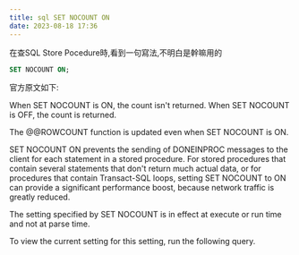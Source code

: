 ```yaml
---
title: sql SET NOCOUNT ON
date: 2023-08-18 17:36
---
```


在查SQL Store Pocedure時,看到一句寫法,不明白是幹嘛用的

``` sql
SET NOCOUNT ON;
```

官方原文如下:

When SET NOCOUNT is ON, the count isn't returned. When SET NOCOUNT is OFF, the count is returned.

The @@ROWCOUNT function is updated even when SET NOCOUNT is ON.

SET NOCOUNT ON prevents the sending of DONEINPROC messages to the client for each statement in a stored procedure. For stored procedures that contain several statements that don't return much actual data, or for procedures that contain Transact-SQL loops, setting SET NOCOUNT to ON can provide a significant performance boost, because network traffic is greatly reduced.

The setting specified by SET NOCOUNT is in effect at execute or run time and not at parse time.

To view the current setting for this setting, run the following query.
